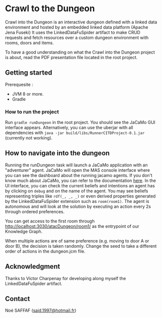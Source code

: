 # Crawl to the Dungeon 

Crawl into the Dungeon is an interactive dungeon defined with a linked data environment and hosted by an embedded linked data platform (Apache Jena Fuseki)
It uses the LinkedDataFuSpider artifact to make CRUD requests and fetch resources over a custom dungeon environment with rooms, doors and items.

To have a good understanding on what the Crawl into the Dungeon project is about, read the PDF presentation file located in the root project.

## Getting started

Prerequesite : 
- JVM 8 or more.
- Gradle
				
### How to run the project

Run `gradle runDungeon` in the root project. You should see the JaCaMo GUI interface appears.
Alternatively, you can use the uberjar with all dependencies with `java -jar build/libs/RunnerCITDProject-0.1.jar` (currently not working).

## How to navigate into the dungeon

Running the runDungeon task will launch a JaCaMo application with an "adventurer" agent. JaCaMo will open the MAS console interface where you can see the dashboard about the running jacamo agents. If you don't know much about JaCaMo, you can refer to the documentation [here](http://jacamo.sourceforge.net/).
In the UI interface, you can check the current beliefs and intentions an agent has by clicking on `debug` and on the name of the agent. You may see beliefs representing triples like `rdf(_, _, _)` or even derived properties generated by the LinkedDataFuSpider extension such as `room(room1)`.
The agent is autonomous and will look at the solution by executing an action every 2s through ordered preferences.

You can get access to the first room through [http://localhost:3030/atacDungeon/room1/](http://localhost:3030/atacDungeon/room1/) as the entrypoint of our Knowledge Graph.

When multiple actions are of same preference (e.g. moving to door A or door B), the decision is taken randomly. Change the seed to take a different order of actions in the dungeon.jcm file.

## Acknowledgment
Thanks to Victor Charpenay for developing along myself the LinkedDataFuSpider artifact.

## Contact
Noé SAFFAF (said.1997@hotmail.fr)
